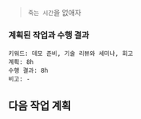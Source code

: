 > `죽는 시간`을 없애자

### 계획된 작업과 수행 결과

```
키워드: 데모 준비, 기술 리뷰와 세미나, 회고
계획: 8h
수행 결과: 8h
비고: -
```

## 다음 작업 계획
